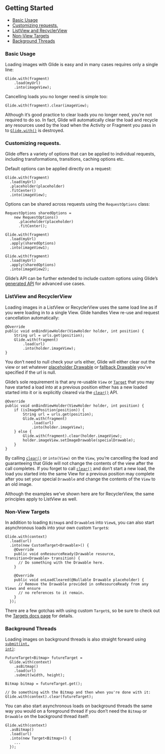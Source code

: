 
## **Getting Started**

* [Basic Usage](#basic-usage)
* [Customizing requests.](#customizing-requests)
* [ListView and RecyclerView](#listview-and-recyclerview)
* [Non-View Targets](#non-view-targets)
* [Background Threads](#background-threads)

###  **Basic Usage**


Loading images with Glide is easy and in many cases requires only a single line:



```
Glide.with(fragment)
    .load(myUrl)
    .into(imageView);
```

 Cancelling loads you no longer need is simple too:


```
Glide.with(fragment).clear(imageView);
```


 Although it’s good practice to clear loads you no longer need, you’re not required to do so. In fact, Glide will automatically clear the load and recycle any resources used by the load when the Activity or Fragment you pass in to <code>[Glide.with()](https://bumptech.github.io/glide/javadocs/400/com/bumptech/glide/Glide.html#with-android.app.Fragment-)</code> is destroyed.


### **Customizing requests.**


Glide offers a variety of options that can be applied to individual requests, including transformations, transitions, caching options etc.


Default options can be applied directly on a request:



```
Glide.with(fragment)
  .load(myUrl)
  .placeholder(placeholder)
  .fitCenter()
  .into(imageView);
```



Options can be shared across requests using the `RequestOptions` class:


```
RequestOptions sharedOptions = 
    new RequestOptions()
      .placeholder(placeholder)
      .fitCenter();

Glide.with(fragment)
  .load(myUrl)
  .apply(sharedOptions)
  .into(imageView1);

Glide.with(fragment)
  .load(myUrl)
  .apply(sharedOptions)
  .into(imageView2);
```



Glide’s API can be further extended to include custom options using Glide’s [generated API](https://bumptech.github.io/glide/doc/generatedapi.html) for advanced use cases.


### **ListView and RecyclerView**


 Loading images in a ListView or RecyclerView uses the same load line as if you were loading in to a single View. Glide handles View re-use and request cancellation automatically:


```
@Override
public void onBindViewHolder(ViewHolder holder, int position) {
    String url = urls.get(position);
    Glide.with(fragment)
        .load(url)
        .into(holder.imageView);
}
```

 You don’t need to null check your urls either, Glide will either clear out the view or set whatever [placeholder Drawable](https://bumptech.github.io/glide/javadocs/400/com/bumptech/glide/request/RequestOptions.html#placeholder-int-) or [fallback Drawable](https://bumptech.github.io/glide/javadocs/400/com/bumptech/glide/request/RequestOptions.html#fallback-int-) you’ve specified if the url is null.


 Glide’s sole requirement is that any re-usable `View` or <code>[Target](https://bumptech.github.io/glide/javadocs/400/com/bumptech/glide/request/target/Target.html)</code> that you may have started a load into at a previous position either has a new loaded started into it or is explicitly cleared via the <code>[clear()](https://bumptech.github.io/glide/javadocs/400/com/bumptech/glide/RequestManager.html#clear-com.bumptech.glide.request.target.Target-)</code> API.


```
@Override
public void onBindViewHolder(ViewHolder holder, int position) {
    if (isImagePosition(position)) {
        String url = urls.get(position);
        Glide.with(fragment)
            .load(url)
            .into(holder.imageView);
    } else {
        Glide.with(fragment).clear(holder.imageView);
        holder.imageView.setImageDrawable(specialDrawable);
    }
}
```



 By calling <code>[clear()](https://bumptech.github.io/glide/javadocs/400/com/bumptech/glide/RequestManager.html#clear-com.bumptech.glide.request.target.Target-)</code> or <code>into(View)</code> on the <code>View</code>, you’re cancelling the load and guaranteeing that Glide will not change the contents of the view after the call completes. If you forget to call <code>[clear()](https://bumptech.github.io/glide/javadocs/400/com/bumptech/glide/RequestManager.html#clear-com.bumptech.glide.request.target.Target-)</code> and don’t start a new load, the load you started into the same View for a previous position may complete after you set your special <code>Drawable</code> and change the contents of the <code>View</code> to an old image.


 Although the examples we’ve shown here are for RecyclerView, the same principles apply to ListView as well.


### **Non-View Targets**


In addition to loading `Bitmap`s and `Drawable`s into `View`s, you can also start asynchronous loads into your own custom `Target`s:


```
Glide.with(context)
  .load(url)
  .into(new CustomTarget<Drawable>() {
    @Override
    public void onResourceReady(Drawable resource, Transition<Drawable> transition) {
      // Do something with the Drawable here.
    }

    @Override
    public void onLoadCleared(@Nullable Drawable placeholder) {
      // Remove the Drawable provided in onResourceReady from any Views and ensure 
      // no references to it remain.
    }
  });
```



There are a few gotchas with using custom `Target`s, so be sure to check out the [Targets docs page](https://bumptech.github.io/glide/doc/targets.html) for details.


### **Background Threads**

Loading images on background threads is also straight forward using <code>[submit(int, int)](https://bumptech.github.io/glide/javadocs/431/com/bumptech/glide/RequestBuilder.html#submit-int-int-)</code>:


```
FutureTarget<Bitmap> futureTarget =
  Glide.with(context)
    .asBitmap()
    .load(url)
    .submit(width, height);

Bitmap bitmap = futureTarget.get();

// Do something with the Bitmap and then when you're done with it:
Glide.with(context).clear(futureTarget);
```



 You can also start asynchronous loads on background threads the same way you would on a foreground thread if you don’t need the `Bitmap` or `Drawable` on the background thread itself:


```
Glide.with(context)
  .asBitmap()
  .load(url)
  .into(new Target<Bitmap>() {
    ...
  });
